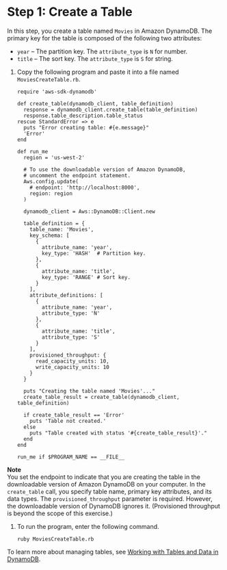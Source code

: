 # Step 1: Create a Table<a name="GettingStarted.Ruby.01"></a>

In this step, you create a table named `Movies` in Amazon DynamoDB\. The primary key for the table is composed of the following two attributes:
+ `year` – The partition key\. The `attribute_type` is `N` for number\. 
+ `title` – The sort key\. The `attribute_type` is `S` for string\.

1. Copy the following program and paste it into a file named `MoviesCreateTable.rb`\.

   ```
   require 'aws-sdk-dynamodb'
   
   def create_table(dynamodb_client, table_definition)
     response = dynamodb_client.create_table(table_definition)
     response.table_description.table_status
   rescue StandardError => e
     puts "Error creating table: #{e.message}"
     'Error'
   end
   
   def run_me
     region = 'us-west-2'
   
     # To use the downloadable version of Amazon DynamoDB,
     # uncomment the endpoint statement.
     Aws.config.update(
       # endpoint: 'http://localhost:8000',
       region: region
     )
   
     dynamodb_client = Aws::DynamoDB::Client.new
   
     table_definition = {
       table_name: 'Movies',
       key_schema: [
         {
           attribute_name: 'year',
           key_type: 'HASH'  # Partition key.
         },
         {
           attribute_name: 'title',
           key_type: 'RANGE' # Sort key.
         }
       ],
       attribute_definitions: [
         {
           attribute_name: 'year',
           attribute_type: 'N'
         },
         {
           attribute_name: 'title',
           attribute_type: 'S'
         }
       ],
       provisioned_throughput: {
         read_capacity_units: 10,
         write_capacity_units: 10
       }
     }
   
     puts "Creating the table named 'Movies'..."
     create_table_result = create_table(dynamodb_client, table_definition)
   
     if create_table_result == 'Error'
       puts 'Table not created.'
     else
       puts "Table created with status '#{create_table_result}'."
     end
   end
   
   run_me if $PROGRAM_NAME == __FILE__
   ```
**Note**  
You set the endpoint to indicate that you are creating the table in the downloadable version of Amazon DynamoDB on your computer\.
In the `create_table` call, you specify table name, primary key attributes, and its data types\.
The `provisioned_throughput` parameter is required\. However, the downloadable version of DynamoDB ignores it\. \(Provisioned throughput is beyond the scope of this exercise\.\)

1. To run the program, enter the following command\.

   `ruby MoviesCreateTable.rb`

To learn more about managing tables, see [Working with Tables and Data in DynamoDB](WorkingWithTables.md)\.